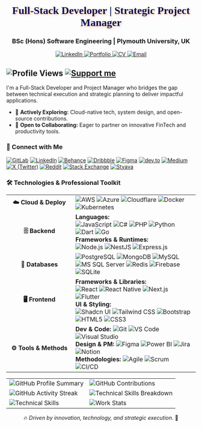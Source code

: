 <div align="center">
  <h1 style="font-family: 'Rubik Wet Paint', cursive; color: #001554; text-shadow: 2px 2px 6px rgba(255, 94, 20, 0.4);">Full-Stack Developer | Strategic Project Manager</h1>
  <h3 style="color: #1A1818; font-weight: 700;">BSc (Hons) Software Engineering | Plymouth University, UK</h3>

  <p>
    <a href="https://www.linkedin.com/in/senesh-fitzroy-812151263/" target="_blank">
      <img src="https://img.shields.io/badge/LinkedIn-0A66C2?style=for-the-badge&logo=linkedin&logoColor=white" alt="LinkedIn"/>
    </a>
    <a href="https://seneshfitzroy.netlify.app/" target="_blank">
      <img src="https://img.shields.io/badge/Portfolio-FF5E14?style=for-the-badge&logo=netlify&logoColor=white" alt="Portfolio"/>
    </a>
    <a href="https://liveplymouthac-my.sharepoint.com/:b:/g/personal/10952757_students_plymouth_ac_uk/EayKB7EIkG9Mu2GnftzZ2wMBW6uufHHSsCSSkougtB5t3w?e=sYipJR" target="_blank">
      <img src="https://img.shields.io/badge/CV-239120?style=for-the-badge&logo=read-the-docs&logoColor=white" alt="CV"/>
    </a>
    <a href="mailto:fitzroysenesh@gmail.com">
      <img src="https://img.shields.io/badge/Email-D14836?style=for-the-badge&logo=gmail&logoColor=white" alt="Email"/>
    </a>
  </p>
</div>

![Profile Views](https://komarev.com/ghpvc/?username=SeneshFitzroy&color=blue)
[![Support me](https://img.shields.io/badge/Support%20me-coff.ee/seneshfitzroy-blue?color=yellow)](https://coff.ee/seneshfitzroy)
---

I'm a Full-Stack Developer and Project Manager who bridges the gap between technical execution and strategic planning to deliver impactful applications.

- 🌱 **Actively Exploring:** Cloud-native tech, system design, and open-source contributions.
- 👯 **Open to Collaborating:** Eager to partner on innovative FinTech and productivity tools.

### 🔗 Connect with Me

<p>
  <a href="https://gitlab.com/SeneshFitzroy" target="_blank"><img src="https://img.shields.io/badge/GitLab-FC6D26?style=for-the-badge&logo=gitlab&logoColor=white" alt="GitLab"/></a>
  <a href="https://linkedin.com/in/seneshfitzroy" target="_blank"><img src="https://img.shields.io/badge/LinkedIn-0A66C2?style=for-the-badge&logo=linkedin&logoColor=white" alt="LinkedIn"/></a>
  <a href="https://www.behance.net/seneshfitzroy" target="_blank"><img src="https://img.shields.io/badge/Behance-1769FF?style=for-the-badge&logo=behance&logoColor=white" alt="Behance"/></a>
  <a href="https://dribbble.com/10952757ce7d" target="_blank"><img src="https://img.shields.io/badge/Dribbble-EA4C89?style=for-the-badge&logo=dribbble&logoColor=white" alt="Dribbble"/></a>
  <a href="https://www.figma.com/@SeneshFitzroy" target="_blank"><img src="https://img.shields.io/badge/Figma-F24E1E?style=for-the-badge&logo=figma&logoColor=white" alt="Figma"/></a>
  <a href="https://dev.to/seneshfitzroy" target="_blank"><img src="https://img.shields.io/badge/DEV.to-0A0A0A?style=for-the-badge&logo=dev.to&logoColor=white" alt="dev.to"/></a>
  <a href="https://medium.com/@SeneshFitzroy" target="_blank"><img src="https://img.shields.io/badge/Medium-000000?style=for-the-badge&logo=medium&logoColor=white" alt="Medium"/></a>
  <a href="https://x.com/SeneshFitzroy" target="_blank"><img src="https://img.shields.io/badge/X (Twitter)-000000?style=for-the-badge&logo=x&logoColor=white" alt="X (Twitter)"/></a>
  <a href="https://www.reddit.com/user/SeneshFitzroy/" target="_blank"><img src="https://img.shields.io/badge/Reddit-FF4500?style=for-the-badge&logo=reddit&logoColor=white" alt="Reddit"/></a>
  <a href="https://meta.stackexchange.com/users/1710137/senesh-fitzroy" target="_blank"><img src="https://img.shields.io/badge/Stack_Exchange-1E5A96?style=for-the-badge&logo=stackexchange&logoColor=white" alt="Stack Exchange"/></a>
  <a href="https://styava.dev/profile/profileoverview" target="_blank"><img src="https://img.shields.io/badge/Styava-333333?style=for-the-badge" alt="Styava"/></a>
</p>

### 🛠️ Technologies & Professional Toolkit

<table>
  <!-- Cloud & Deploy -->
  <tr>
    <td width="160" align="center"><strong>☁️ Cloud & Deploy</strong></td>
    <td>
      <img src="https://img.shields.io/badge/AWS-232F3E?style=for-the-badge&logo=amazon-aws&logoColor=white" alt="AWS"/>
      <img src="https://img.shields.io/badge/Azure-0078D4?style=for-the-badge&logo=microsoft-azure&logoColor=white" alt="Azure"/>
      <img src="https://img.shields.io/badge/Cloudflare-F38020?style=for-the-badge&logo=Cloudflare&logoColor=white" alt="Cloudflare"/>
      <img src="https://img.shields.io/badge/Docker-2496ED?style=for-the-badge&logo=docker&logoColor=white" alt="Docker"/>
      <img src="https://img.shields.io/badge/Kubernetes-326CE5?style=for-the-badge&logo=kubernetes&logoColor=white" alt="Kubernetes"/>
    </td>
  </tr>
  <!-- Backend -->
  <tr>
    <td align="center"><strong>🗄️ Backend</strong></td>
    <td>
      <strong>Languages:</strong><br>
      <img src="https://img.shields.io/badge/JavaScript-F7DF1E?style=for-the-badge&logo=javascript&logoColor=black" alt="JavaScript"/>
      <img src="https://img.shields.io/badge/C%23-239120?style=for-the-badge&logo=c-sharp&logoColor=white" alt="C#"/>
      <img src="https://img.shields.io/badge/PHP-777BB4?style=for-the-badge&logo=php&logoColor=white" alt="PHP"/>
      <img src="https://img.shields.io/badge/Python-3776AB?style=for-the-badge&logo=python&logoColor=white" alt="Python"/>
      <img src="https://img.shields.io/badge/Dart-0175C2?style=for-the-badge&logo=dart&logoColor=white" alt="Dart"/>
      <img src="https://img.shields.io/badge/Go-00ADD8?style=for-the-badge&logo=go&logoColor=white" alt="Go"/>
      <br><strong>Frameworks & Runtimes:</strong><br>
      <img src="https://img.shields.io/badge/Node.js-339933?style=for-the-badge&logo=nodedotjs&logoColor=white" alt="Node.js"/>
      <img src="https://img.shields.io/badge/NestJS-E0234E?style=for-the-badge&logo=nestjs&logoColor=white" alt="NestJS"/>
      <img src="https://img.shields.io/badge/Express.js-000000?style=for-the-badge&logo=express&logoColor=white" alt="Express.js"/>
    </td>
  </tr>
  <!-- Data -->
  <tr>
    <td align="center"><strong>💾 Databases</strong></td>
    <td>
      <img src="https://img.shields.io/badge/PostgreSQL-4169E1?style=for-the-badge&logo=postgresql&logoColor=white" alt="PostgreSQL"/>
      <img src="https://img.shields.io/badge/MongoDB-47A248?style=for-the-badge&logo=mongodb&logoColor=white" alt="MongoDB"/>
      <img src="https://img.shields.io/badge/MySQL-4479A1?style=for-the-badge&logo=mysql&logoColor=white" alt="MySQL"/>
      <img src="https://img.shields.io/badge/Microsoft_SQL_Server-CC2927?style=for-the-badge&logo=microsoft-sql-server&logoColor=white" alt="MS SQL Server"/>
      <img src="https://img.shields.io/badge/Redis-DC382D?style=for-the-badge&logo=redis&logoColor=white" alt="Redis"/>
      <img src="https://img.shields.io/badge/Firebase-FFCA28?style=for-the-badge&logo=firebase&logoColor=black" alt="Firebase"/>
      <img src="https://img.shields.io/badge/SQLite-003B57?style=for-the-badge&logo=sqlite&logoColor=white" alt="SQLite"/>
    </td>
  </tr>
  <!-- Frontend -->
  <tr>
    <td align="center"><strong>🖥️ Frontend</strong></td>
    <td>
      <strong>Frameworks & Libraries:</strong><br>
      <img src="https://img.shields.io/badge/React-20232A?style=for-the-badge&logo=react&logoColor=61DAFB" alt="React"/>
      <img src="https://img.shields.io/badge/React_Native-20232A?style=for-the-badge&logo=react&logoColor=61DAFB" alt="React Native"/>
      <img src="https://img.shields.io/badge/Next.js-000000?style=for-the-badge&logo=nextdotjs&logoColor=white" alt="Next.js"/>
      <img src="https://img.shields.io/badge/Flutter-02569B?style=for-the-badge&logo=flutter&logoColor=white" alt="Flutter"/>
      <br><strong>UI & Styling:</strong><br>
      <img src="https://img.shields.io/badge/shadcn/ui-000000?style=for-the-badge&logo=shadcnui&logoColor=white" alt="Shadcn UI"/>
      <img src="https://img.shields.io/badge/Tailwind_CSS-38B2AC?style=for-the-badge&logo=tailwind-css&logoColor=white" alt="Tailwind CSS"/>
      <img src="https://img.shields.io/badge/Bootstrap-7952B3?style=for-the-badge&logo=bootstrap&logoColor=white" alt="Bootstrap"/>
      <img src="https://img.shields.io/badge/HTML5-E34F26?style=for-the-badge&logo=html5&logoColor=white" alt="HTML5"/>
      <img src="https://img.shields.io/badge/CSS3-1572B6?style=for-the-badge&logo=css3&logoColor=white" alt="CSS3"/>
    </td>
  </tr>
  <!-- Tools & Methods -->
  <tr>
    <td align="center"><strong>⚙️ Tools & Methods</strong></td>
    <td>
      <strong>Dev & Code:</strong> 
      <img src="https://img.shields.io/badge/Git-F05032?style=for-the-badge&logo=git&logoColor=white" alt="Git"/>
      <img src="https://img.shields.io/badge/VS_Code-007ACC?style=for-the-badge&logo=visual-studio-code&logoColor=white" alt="VS Code"/>
      <img src="https://img.shields.io/badge/Visual_Studio-5C2D91?style=for-the-badge&logo=visualstudio&logoColor=white" alt="Visual Studio"/>
      <br><strong>Design & PM:</strong> 
      <img src="https://img.shields.io/badge/Figma-F24E1E?style=for-the-badge&logo=figma&logoColor=white" alt="Figma"/>
      <img src="https://img.shields.io/badge/Power_BI-F2C811?style=for-the-badge&logo=powerbi&logoColor=black" alt="Power BI"/>
      <img src="https://img.shields.io/badge/Jira-0052CC?style=for-the-badge&logo=jira&logoColor=white" alt="Jira"/>
      <img src="https://img.shields.io/badge/Notion-000000?style=for-the-badge&logo=notion&logoColor=white" alt="Notion"/>
      <br><strong>Methodologies:</strong> 
      <img src="https://img.shields.io/badge/Agile-4D90CD?style=for-the-badge" alt="Agile"/>
      <img src="https://img.shields.io/badge/Scrum-0078D4?style=for-the-badge" alt="Scrum"/>
      <img src="https://img.shields.io/badge/CI/CD-000?style=for-the-badge&logo=githubactions&logoColor=white" alt="CI/CD"/>
    </td>
  </tr>
</table>


<table align="center">
  <!-- Row 1: General Stats -->
  <tr>
    <td><img src="https://github-readme-stats.vercel.app/api?username=SeneshFitzroy&show_icons=true&theme=radical&include_all_commits=true" alt="GitHub Profile Summary" /></td>
    <td><img src="https://github-profile-summary-cards.vercel.app/api/cards/profile-details?username=SeneshFitzroy&theme=radical" alt="GitHub Contributions" /></td>
  </tr>
  <!-- Row 2: Activity & Languages -->
  <tr>
    <td><img src="https://github-readme-streak-stats.herokuapp.com/?user=SeneshFitzroy&theme=radical&hide_border=true" alt="GitHub Activity Streak" /></td>
    <td><img src="https://github-readme-stats.vercel.app/api/top-langs/?username=SeneshFitzroy&theme=dracula&layout=compact&langs_count=8&hide=html,css" alt="Technical Skills Breakdown" /></td>
  </tr>
  <!-- Row 3: Skills & Productivity -->
  <tr>
    <td><img src="https://github-profile-summary-cards.vercel.app/api/cards/repos-per-language?username=SeneshFitzroy&theme=radical" alt="Technical Skills" /></td>
    <td><img src="https://github-profile-summary-cards.vercel.app/api/cards/productive-time?username=SeneshFitzroy&theme=radical&utcOffset=8" alt="Work Stats" /></td>
  </tr>
</table>

<p align="center">
  🔥 <em>Driven by innovation, technology, and strategic execution.</em> 🚀
</p>

